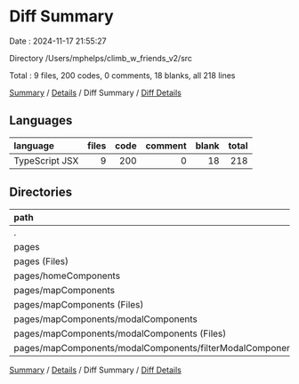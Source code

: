 # Diff Summary

Date : 2024-11-17 21:55:27

Directory /Users/mphelps/climb_w_friends_v2/src

Total : 9 files, 200 codes, 0 comments, 18 blanks, all 218 lines

[Summary](results.md) / [Details](details.md) / Diff Summary / [Diff Details](diff-details.md)

## Languages

| language       | files | code | comment | blank | total |
| :------------- | ----: | ---: | ------: | ----: | ----: |
| TypeScript JSX |     9 |  200 |       0 |    18 |   218 |

## Directories

| path                                                          | files | code | comment | blank | total |
| :------------------------------------------------------------ | ----: | ---: | ------: | ----: | ----: |
| .                                                             |     9 |  200 |       0 |    18 |   218 |
| pages                                                         |     9 |  200 |       0 |    18 |   218 |
| pages (Files)                                                 |     1 |    3 |       0 |     1 |     4 |
| pages/homeComponents                                          |     1 |    4 |       0 |     0 |     4 |
| pages/mapComponents                                           |     7 |  193 |       0 |    17 |   210 |
| pages/mapComponents (Files)                                   |     2 |  181 |       0 |    16 |   197 |
| pages/mapComponents/modalComponents                           |     5 |   12 |       0 |     1 |    13 |
| pages/mapComponents/modalComponents (Files)                   |     4 |   13 |       0 |     1 |    14 |
| pages/mapComponents/modalComponents/filterModalComponents.tsx |     1 |   -1 |       0 |     0 |    -1 |

[Summary](results.md) / [Details](details.md) / Diff Summary / [Diff Details](diff-details.md)
